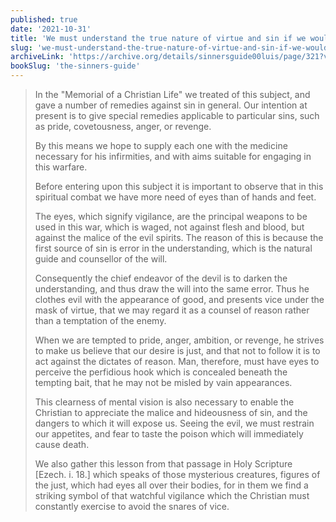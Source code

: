 ```yaml
---
published: true
date: '2021-10-31'
title: 'We must understand the true nature of virtue and sin if we would practice virtue and avoid sin'
slug: 'we-must-understand-the-true-nature-of-virtue-and-sin-if-we-would-practice-virtue-and-avoid-sin'
archiveLink: 'https://archive.org/details/sinnersguide00luis/page/321?view=theater'
bookSlug: 'the-sinners-guide'
---
```


> In the "Memorial of a Christian Life" we treated of this subject, and gave a number of remedies against sin in general. Our intention at present is to give special remedies applicable to particular sins, such as pride, covetousness, anger, or revenge.
>
> By this means we hope to supply each one with the medicine necessary for his infirmities, and with aims suitable for engaging in this warfare.
>
> Before entering upon this subject it is important to observe that in this spiritual combat we have more need of eyes than of hands and feet.
>
> The eyes, which signify vigilance, are the principal weapons to be used in this war, which is waged, not against flesh and blood, but against the malice of the evil spirits. The reason of this is because the first source of sin is error in the understanding, which is the natural guide and counsellor of the will.
>
> Consequently the chief endeavor of the devil is to darken the understanding, and thus draw the will into the same error. Thus he clothes evil with the appearance of good, and presents vice under the mask of virtue, that we may regard it as a counsel of reason rather than a temptation of the enemy.
>
> When we are tempted to pride, anger, ambition, or revenge, he strives to make us believe that our desire is just, and that not to follow it is to act against the dictates of reason. Man, therefore, must have eyes to perceive the perfidious hook which is concealed beneath the tempting bait, that he may not be misled by vain appearances.
>
> This clearness of mental vision is also necessary to enable the Christian to appreciate the malice and hideousness of sin, and the dangers to which it will expose us. Seeing the evil, we must restrain our appetites, and fear to taste the poison which will immediately cause death.
>
> We also gather this lesson from that passage in Holy Scripture [Ezech. i. 18.] which speaks of those mysterious creatures, figures of the just, which had eyes all over their bodies, for in them we find a striking symbol of that watchful vigilance which the Christian must constantly exercise to avoid the snares of vice.